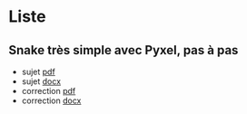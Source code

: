 # Liste

## Snake très simple avec Pyxel, pas à pas

* sujet [pdf](tuto1/Snake_Pyxel.pdf)
* sujet [docx](tuto1/Snake_Pyxel.docx)
* correction [pdf](tuto1/Snake_Pyxel_correction.pdf)
* correction [docx](tuto1/Snake_Pyxel_correction.docx)